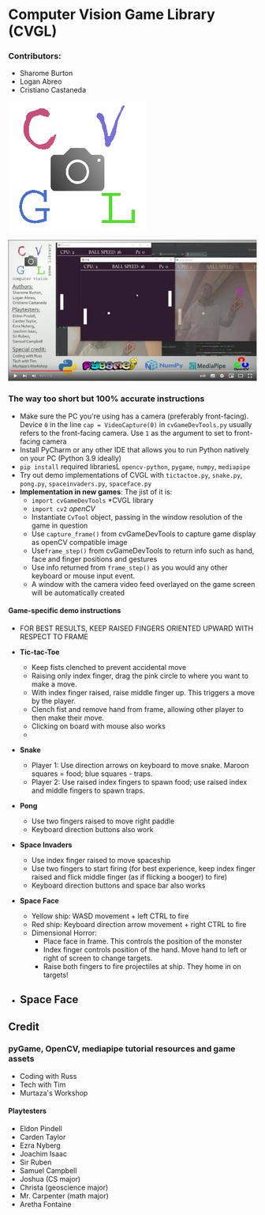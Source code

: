 # Computer Vision Game Library (CVGL)

### Contributors:
* Sharome Burton
* Logan Abreo
* Cristiano Castaneda

![image](/img/logo.png)


[![CVGL advert](/img/yt.jpg)](https://www.youtube.com/watch?v=8n-QzCVP2iQ)


### The way too short but 100% accurate instructions

* Make sure the PC you're using has a camera (preferably front-facing). Device `0` in the line `cap = VideoCapture(0)` in `cvGameDevTools.py` usually refers to the front-facing camera. Use `1` as the argument to set to front-facing camera
* Install PyCharm or any other IDE that allows you to run Python natively on your PC (Python 3.9 ideally)
* `pip install` required librariesL `opencv-python`, `pygame`, `numpy`, `mediapipe`
* Try out demo implementations of CVGL with `tictactoe.py`, `snake.py`, `pong.py`, `spaceinvaders.py`, `spaceface.py`
* **Implementation in new games**: The jist of it is:
  - `import cvGameDevTools` *CVGL library
  - `import cv2` *openCV*
  - Instantiate `CvTool` object, passing in the window resolution of the game in question
  - Use `capture_frame()` from cvGameDevTools to capture game display as openCV compatible image
  - Use`frame_step()` from cvGameDevTools to return info such as hand, face and finger positions and gestures
  - Use info returned from `frame_step()` as you would any other keyboard or mouse input event.
  - A window with the camera video feed overlayed on the game screen will be automatically created

#### Game-specific demo instructions

* FOR BEST RESULTS, KEEP RAISED FINGERS ORIENTED UPWARD WITH RESPECT TO FRAME

* **Tic-tac-Toe** 
  - Keep fists clenched to prevent accidental move
  - Raising only index finger, drag the pink circle to where you want to make a move.
  - With index finger raised, raise middle finger up. This triggers a move by the player. 
  - Clench fist and remove hand from frame, allowing other player to then make their move.
  - Clicking on board with mouse also works
  - 
* **Snake** 
  - Player 1: Use direction arrows on keyboard to move snake. Maroon squares = food; blue squares - traps.
  - Player 2: Use raised index fingers to spawn food; use raised index and middle fingers to spawn traps.

* **Pong** 
  - Use two fingers raised to move right paddle
  - Keyboard direction buttons also work

* **Space Invaders**
  - Use index finger raised to move spaceship
  - Use two fingers to start firing (for best experience, keep index finger raised and flick middle finger (as if flicking a booger) to fire)
  - Keyboard direction buttons and space bar also works

* **Space Face**
  - Yellow ship: WASD movement + left CTRL to fire
  - Red ship: Keyboard direction arrow movement + right CTRL to fire
  - Dimensional Horror: 
    - Place face in frame. This controls the position of the monster
    - Index finger controls position of the hand. Move hand to left or right of screen to change targets.
    - Raise both fingers to fire projectiles at ship. They home in on targets!

* **Space Face**
  -
## Credit

### pyGame, OpenCV, mediapipe tutorial resources and game assets
- Coding with Russ
- Tech with Tim
- Murtaza's Workshop

#### Playtesters
- Eldon Pindell
- Carden Taylor
- Ezra Nyberg
- Joachim Isaac
- Sir Ruben
- Samuel Campbell
- Joshua (CS major)
- Christa (geoscience major)
- Mr. Carpenter (math major)
- Aretha Fontaine
